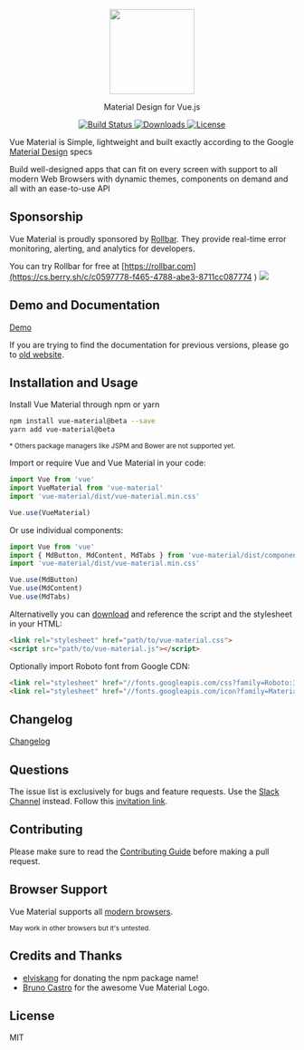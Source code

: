<p align="center">
  <a href="https://vuematerial.io/" target="_blank">
    <img width="150" src="https://vuematerial.io/assets/logo-color.png">
  </a>
</p>

<p align="center">Material Design for Vue.js</p>

<p align="center">
  <a href="https://travis-ci.org/vuematerial/vue-material">
    <img src="https://travis-ci.org/vuematerial/vue-material.svg?branch=master" alt="Build Status">
  </a>

  <!--a href="https://codeclimate.com/github/vuematerial/vue-material/coverage">
    <img src="https://codeclimate.com/github/vuematerial/vue-material/badges/coverage.svg">
  </a-->

  <a href="https://www.npmjs.com/package/vue-material">
    <img src="https://img.shields.io/npm/dt/vue-material.svg" alt="Downloads">
  </a>

  <a href="https://www.npmjs.com/package/vue-material">
    <img src="https://img.shields.io/npm/l/vue-material.svg" alt="License">
  </a>
</p>

Vue Material is Simple, lightweight and built exactly according to the Google <a href="http://material.google.com" target="_blank">Material Design</a> specs

Build well-designed apps that can fit on every screen with support to all modern Web Browsers with dynamic themes, components on demand and all with an ease-to-use API

## Sponsorship

Vue Material is proudly sponsored by [Rollbar](https://cs.berry.sh/c/c0597778-f465-4788-abe3-8711cc087774
). They provide real-time error monitoring, alerting, and analytics for developers.

You can try Rollbar for free at [https://rollbar.com](https://cs.berry.sh/c/c0597778-f465-4788-abe3-8711cc087774
) <img src="https://cs.berry.sh/l/c0597778-f465-4788-abe3-8711cc087774/pixel.png" />

## Demo and Documentation

<a href="https://vuematerial.io/" target="_blank">Demo</a>

If you are trying to find the documentation for previous versions, please go to <a href="https://vue-material-old.netlify.com">old website</a>.

## Installation and Usage

Install Vue Material through npm or yarn

``` bash
npm install vue-material@beta --save
yarn add vue-material@beta
```

<small>* Others package managers like JSPM and Bower are not supported yet.</small>

Import or require Vue and Vue Material in your code:

``` javascript
import Vue from 'vue'
import VueMaterial from 'vue-material'
import 'vue-material/dist/vue-material.min.css'

Vue.use(VueMaterial)
```

Or use individual components:

``` javascript
import Vue from 'vue'
import { MdButton, MdContent, MdTabs } from 'vue-material/dist/components'
import 'vue-material/dist/vue-material.min.css'

Vue.use(MdButton)
Vue.use(MdContent)
Vue.use(MdTabs)
```

Alternativelly you can <a href="https://github.com/vuematerial/vue-material/archive/master.zip" target="_blank" rel="noopener">download</a> and reference the script and the stylesheet in your HTML:

``` html
<link rel="stylesheet" href="path/to/vue-material.css">
<script src="path/to/vue-material.js"></script>
```

Optionally import Roboto font from Google CDN:

``` html
<link rel="stylesheet" href="//fonts.googleapis.com/css?family=Roboto:300,400,500,700,400italic">
<link rel="stylesheet" href="//fonts.googleapis.com/icon?family=Material+Icons">
```

## Changelog

<a href="https://vuematerial.io/#/changelog" target="_blank">Changelog</a>

## Questions

The issue list is exclusively for bugs and feature requests. Use the [Slack Channel](https://vue-material.slack.com) instead. Follow this [invitation link](https://join.slack.com/t/vuematerial/shared_invite/MTgzMzU2NDQ5ODkwLTE0OTQ4MDI3MDAtNWYyZjhkNzEzMA).

## Contributing

Please make sure to read the [Contributing Guide](https://github.com/vuematerial/vue-material/blob/master/.github/CONTRIBUTING.md) before making a pull request.

## Browser Support

Vue Material supports all [modern browsers](http://browserl.ist/?q=%3E%3D+1%25).

<small>May work in other browsers but it's untested.</small>

## Credits and Thanks

* <a href="https://github.com/elviskang" target="_blank">elviskang</a> for donating the npm package name!
* <a href="https://github.com/brunocastro" target="_blank">Bruno Castro</a> for the awesome Vue Material Logo.

## License

MIT
